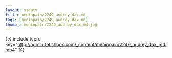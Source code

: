 ```yaml
--- 
layout: sieutv
title: meninpain/2249_audrey_dax_md
tags: [meninpain/2249_audrey_dax_md]
thumb_: meninpain/2249_audrey_dax_md.jpg
---
```

{% include tvpro key="http://admin.fetishbox.com/_content/meninpain/2249_audrey_dax_md.mp4" %} 
